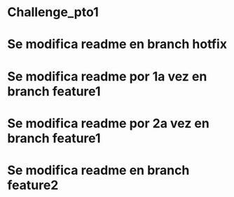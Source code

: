 # Challenge_pto1
# Se modifica readme en branch hotfix
# Se modifica readme por 1a vez en branch feature1
# Se modifica readme por 2a vez en branch feature1
# Se modifica readme en branch feature2
